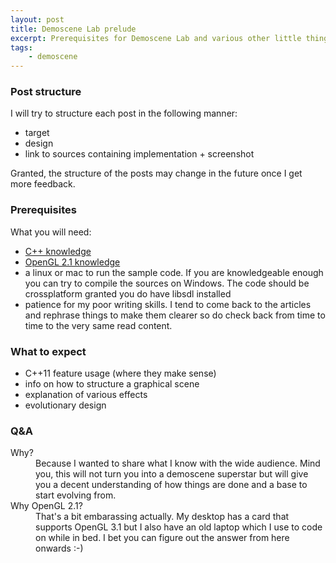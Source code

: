 ```yaml
---
layout: post
title: Demoscene Lab prelude
excerpt: Prerequisites for Demoscene Lab and various other little things.
tags:
    - demoscene
---
```


### Post structure

I will try to structure each post in the following manner:

- target
- design
- link to sources containing implementation + screenshot

Granted, the structure of the posts may change in the future once I get more feedback.

### Prerequisites

What you will need:

- [C++ knowledge](http://www.cplusplus.com/doc/tutorial/)
- [OpenGL 2.1 knowledge](https://www.opengl.org/sdk/docs/man2/)
- a linux or mac to run the sample code. If you are knowledgeable enough you can try to compile the sources on Windows. The code should be crossplatform granted you do have libsdl installed
- patience for my poor writing skills. I tend to come back to the articles and rephrase things to make them clearer so do check back from time to time to the very same read content.

### What to expect

- C++11 feature usage (where they make sense)
- info on how to structure a graphical scene
- explanation of various effects
- evolutionary design

### Q&A

<dl>
    <dt>Why?</dt>
    <dd>Because I wanted to share what I know with the wide audience. Mind you, this will not turn you into a demoscene superstar but will give you a decent understanding of how things are done and a base to start evolving from.</dd>
    <dt>Why OpenGL 2.1?</dt>
    <dd>That's a bit embarassing actually. My desktop has a card that supports OpenGL 3.1 but I also have an old laptop which I use to code on while in bed. I bet you can figure out the answer from here onwards :-)</dd>
    <dt></dt>
    <dd></dd>
    <dt></dt>
    <dd></dd>
    <dt></dt>
    <dd></dd>
    <dt></dt>
    <dd></dd>

</dl>